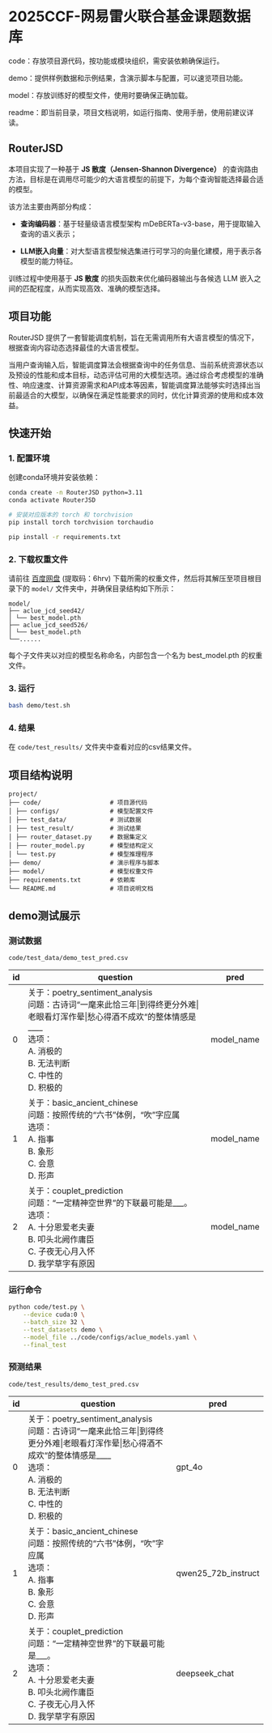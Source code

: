 # 2025CCF-网易雷火联合基金课题数据库

code：存放项目源代码，按功能或模块组织，需安装依赖确保运行。

demo：提供样例数据和示例结果，含演示脚本与配置，可以速览项目功能。

model：存放训练好的模型文件，使用时要确保正确加载。

readme：即当前目录，项目文档说明，如运行指南、使用手册，使用前建议详读。

## RouterJSD

本项目实现了一种基于 **JS 散度（Jensen-Shannon Divergence）** 的查询路由方法，目标是在调用尽可能少的大语言模型的前提下，为每个查询智能选择最合适的模型。

该方法主要由两部分构成：

- **查询编码器**：基于轻量级语言模型架构 mDeBERTa-v3-base，用于提取输入查询的语义表示；

- **LLM嵌入向量**：对大型语言模型候选集进行可学习的向量化建模，用于表示各模型的能力特征。

训练过程中使用基于 **JS 散度** 的损失函数来优化编码器输出与各候选 LLM 嵌入之间的匹配程度，从而实现高效、准确的模型选择。

## 项目功能
RouterJSD 提供了一套智能调度机制，旨在无需调用所有大语言模型的情况下，根据查询内容动态选择最佳的大语言模型。

当用户查询输入后，智能调度算法会根据查询中的任务信息、当前系统资源状态以及预设的性能和成本目标，动态评估可用的大模型选项。通过综合考虑模型的准确性、响应速度、计算资源需求和API成本等因素，智能调度算法能够实时选择出当前最适合的大模型，以确保在满足性能要求的同时，优化计算资源的使用和成本效益。

## 快速开始

### 1. 配置环境
创建conda环境并安装依赖：
```bash
conda create -n RouterJSD python=3.11
conda activate RouterJSD

# 安装对应版本的 torch 和 torchvision
pip install torch torchvision torchaudio

pip install -r requirements.txt
```

### 2. 下载权重文件
请前往 [百度网盘](https://pan.baidu.com/s/1kxxlevQNaCmEvxXzvO3KfA) (提取码：6hrv) 下载所需的权重文件，然后将其解压至项目根目录下的 `model/` 文件夹中，并确保目录结构如下所示：

```
model/
├── aclue_jcd_seed42/
│ └── best_model.pth
├── aclue_jcd_seed526/
│ └── best_model.pth
└──......
```
每个子文件夹以对应的模型名称命名，内部包含一个名为 best_model.pth 的权重文件。

### 3. 运行
```bash
bash demo/test.sh
```

### 4. 结果
在 `code/test_results/` 文件夹中查看对应的csv结果文件。

## 项目结构说明

```
project/ 
├── code/                   # 项目源代码
│ ├── configs/              # 模型配置文件
│ ├── test_data/            # 测试数据
│ ├── test_result/          # 测试结果
│ ├── router_dataset.py     # 数据集定义
│ ├── router_model.py       # 模型结构定义
│ └── test.py               # 模型推理程序
├── demo/                   # 演示程序与脚本
├── model/                  # 模型权重文件
├── requirements.txt        # 依赖库
└── README.md               # 项目说明文档
```

## demo测试展示

### 测试数据
`code/test_data/demo_test_pred.csv`

| id | question | pred |
|---|-----|-------|
| 0 | 关于：poetry_sentiment_analysis <br> 问题：古诗词“一麾来此恰三年\|到得终更分外难\|老眼看灯浑作晕\|愁心得酒不成欢“的整体情感是____<br>选项：<br> A. 消极的 <br> B. 无法判断 <br> C. 中性的 <br> D. 积极的  | model_name |
| 1 | 关于：basic_ancient_chinese <br> 问题：按照传统的“六书”体例，“吹”字应属 <br> 选项：<br> A. 指事 <br> B. 象形 <br> C. 会意 <br> D. 形声  | model_name |
| 2 | 关于：couplet_prediction <br> 问题：“一定精神空世界”的下联最可能是___。<br> 选项：<br> A. 十分恩爱老夫妻 <br> B. 叩头北阙作庸臣 <br> C. 子夜无心月入怀 <br> D. 我学草字有原因  | model_name |


### 运行命令

```bash
python code/test.py \
    --device cuda:0 \
    --batch_size 32 \
    --test_datasets demo \
    --model_file ../code/configs/aclue_models.yaml \
    --final_test

```

### 预测结果
`code/test_results/demo_test_pred.csv`

| id | question | pred |
|---|-----|-------|
| 0 | 关于：poetry_sentiment_analysis <br> 问题：古诗词“一麾来此恰三年\|到得终更分外难\|老眼看灯浑作晕\|愁心得酒不成欢“的整体情感是____<br>选项：<br> A. 消极的 <br> B. 无法判断 <br> C. 中性的 <br> D. 积极的  | gpt_4o |
| 1 | 关于：basic_ancient_chinese <br> 问题：按照传统的“六书”体例，“吹”字应属 <br> 选项：<br> A. 指事 <br> B. 象形 <br> C. 会意 <br> D. 形声  | qwen25_72b_instruct |
| 2 | 关于：couplet_prediction <br> 问题：“一定精神空世界”的下联最可能是___。<br> 选项：<br> A. 十分恩爱老夫妻 <br> B. 叩头北阙作庸臣 <br> C. 子夜无心月入怀 <br> D. 我学草字有原因  | deepseek_chat |
